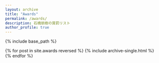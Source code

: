 ```yaml
---
layout: archive
title: "Awards"
permalink: /awards/
description: 石橋朋樹の賞罰リスト
author_profile: true
---
```


{% include base_path %}

{% for post in site.awards reversed %}
  {% include archive-single.html %}
{% endfor %}
